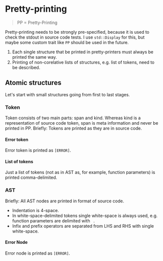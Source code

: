 # Pretty-printing

> PP = Pretty-Printing

Pretty-printing needs to be strongly pre-specified, because it is used to check the stdout in source code tests.
I use `std::Display` for this, but maybe some custom trait like `PP` should be used in the future.

1. Each single structure that be printed in pretty-printers must always be printed the same way.
2. Printing of non-corelative lists of structures, e.g. list of tokens, need to be described.

## Atomic structures

Let's start with small structures going from first to last stages.

### Token

Token consists of two main parts: span and kind.
Whereas kind is a representation of source code token, span is meta information and never be printed in PP.
Briefly: Tokens are printed as they are in source code.

#### Error token

Error token is printed as `[ERROR]`.

#### List of tokens

Just a list of tokens (not as in AST as, for example, function parameters) is printed comma-delimited.

### AST

Briefly: All AST nodes are printed in format of source code.

- Indentation is 4-space.
- In white-space-delimited tokens single white-space is always used, e.g. function parameters are delimited with ` `.
- Infix and prefix operators are separated from LHS and RHS with single white-space.

#### Error Node

Error node is printed as `[ERROR]`.
